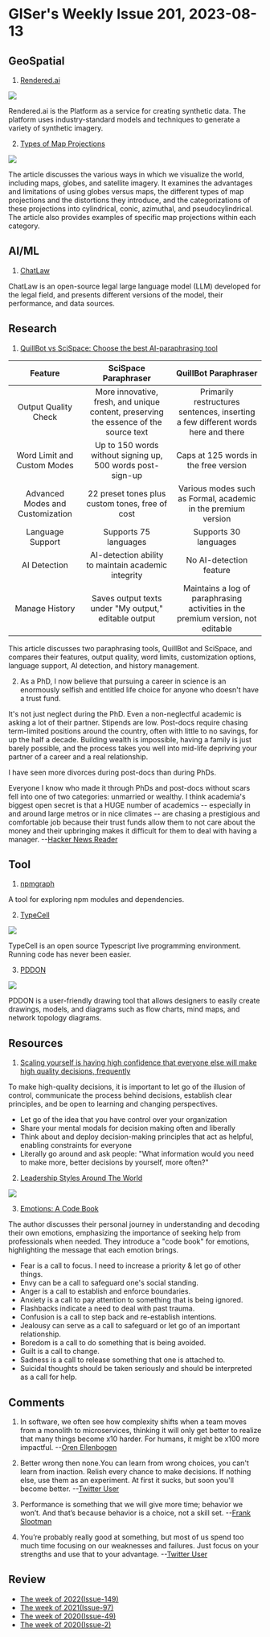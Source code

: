# GISer's Weekly Issue 201, 2023-08-13

## GeoSpatial

1. [Rendered.ai](https://www.rendered.ai/)

![](https://www.rendered.ai/img/product-img1.svg)

Rendered.ai is the Platform as a service for creating synthetic data. The platform uses industry-standard models and techniques to generate a variety of synthetic imagery.

2. [Types of Map Projections](https://www.geographyrealm.com/types-map-projections/?utm_campaign=GeoNL-2023-Aug-3)

![](https://www.geographyrealm.com/wp-content/uploads/2017/09/tissox-matrx-world-mercator-map.jpg)

The article discusses the various ways in which we visualize the world, including maps, globes, and satellite imagery. It examines the advantages and limitations of using globes versus maps, the different types of map projections and the distortions they introduce, and the categorizations of these projections into cylindrical, conic, azimuthal, and pseudocylindrical. The article also provides examples of specific map projections within each category.

## AI/ML

1. [ChatLaw](https://github.com/PKU-YuanGroup/ChatLaw/tree/main)

ChatLaw is an open-source legal large language model (LLM) developed for the legal field, and presents different versions of the model, their performance, and data sources.

## Research

1. [QuillBot vs SciSpace: Choose the best AI-paraphrasing tool](https://typeset.io/resources/quillbot-vs-scispace-paraphraser/)

|           **Feature**            |                               **SciSpace Paraphraser**                                |                             **QuillBot Paraphraser**                             |
| :------------------------------: | :-----------------------------------------------------------------------------------: | :------------------------------------------------------------------------------: |
|       Output Quality Check       | More innovative, fresh, and unique content, preserving the essence of the source text | Primarily restructures sentences, inserting a few different words here and there |
|   Word Limit and Custom Modes    |              Up to 150 words without signing up, 500 words post-sign-up               |                      Caps at 125 words in the free version                       |
| Advanced Modes and Customization |                    22 preset tones plus custom tones, free of cost                    |          Various modes such as Formal, academic in the premium version           |
|         Language Support         |                                 Supports 75 languages                                 |                              Supports 30 languages                               |
|           AI Detection           |                  AI-detection ability to maintain academic integrity                  |                             No AI-detection feature                              |
|          Manage History          |                 Saves output texts under "My output," editable output                 | Maintains a log of paraphrasing activities in the premium version, not editable  |

This article discusses two paraphrasing tools, QuillBot and SciSpace, and compares their features, output quality, word limits, customization options, language support, AI detection, and history management.

2. As a PhD, I now believe that pursuing a career in science is an enormously selfish and entitled life choice for anyone who doesn't have a trust fund.

It's not just neglect during the PhD. Even a non-neglectful academic is asking a lot of their partner. Stipends are low. Post-docs require chasing term-limited positions around the country, often with little to no savings, for up the half a decade. Building wealth is impossible, having a family is just barely possible, and the process takes you well into mid-life depriving your partner of a career and a real relationship.

I have seen more divorces during post-docs than during PhDs.

Everyone I know who made it through PhDs and post-docs without scars fell into one of two categories: unmarried or wealthy. I think academia's biggest open secret is that a HUGE number of academics -- especially in and around large metros or in nice climates -- are chasing a prestigious and comfortable job because their trust funds allow them to not care about the money and their upbringing makes it difficult for them to deal with having a manager.
--[Hacker News Reader](https://news.ycombinator.com/item?id=35778537)

## Tool

1. [npmgraph](https://github.com/npmgraph/npmgraph)

A tool for exploring npm modules and dependencies.

2. [TypeCell](https://www.typecell.org/)

![](https://www.typecell.org/assets/intro.4f53c777.gif)

TypeCell is an open source Typescript live programming environment.
Running code has never been easier.

3. [PDDON](https://pddon.com/)

![](https://cdn.beekka.com/blogimg/asset/202308/bg2023081005.webp)

PDDON is a user-friendly drawing tool that allows designers to easily create drawings, models, and diagrams such as flow charts, mind maps, and network topology diagrams.

## Resources

1. [Scaling yourself is having high confidence that everyone else will make high quality decisions, frequently](https://feeder.co/api/post/4984a922-39ea-11ee-8311-1a21cf3a468a)

To make high-quality decisions, it is important to let go of the illusion of control, communicate the process behind decisions, establish clear principles, and be open to learning and changing perspectives.

- Let go of the idea that you have control over your organization
- Share your mental modals for decision making often and liberally
- Think about and deploy decision-making principles that act as helpful, enabling constraints for everyone
- Literally go around and ask people: "What information would you need to make more, better decisions by yourself, more often?"

2. [Leadership Styles Around The World](https://blog.bytebytego.com/i/135955829/leadership-styles-around-the-world)

![](https://substackcdn.com/image/fetch/w_1456,c_limit,f_webp,q_auto:good,fl_progressive:steep/https%3A%2F%2Fsubstack-post-media.s3.amazonaws.com%2Fpublic%2Fimages%2F61d101ce-a83a-4c48-97f7-9b80a2508053_1314x1516.jpeg)

3. [Emotions: A Code Book](https://tidyfirst.substack.com/p/emotions-a-code-book)

The author discusses their personal journey in understanding and decoding their own emotions, emphasizing the importance of seeking help from professionals when needed. They introduce a "code book" for emotions, highlighting the message that each emotion brings.

- Fear is a call to focus. I need to increase a priority & let go of other things.
- Envy can be a call to safeguard one's social standing.
- Anger is a call to establish and enforce boundaries.
- Anxiety is a call to pay attention to something that is being ignored.
- Flashbacks indicate a need to deal with past trauma.
- Confusion is a call to step back and re-establish intentions.
- Jealousy can serve as a call to safeguard or let go of an important relationship.
- Boredom is a call to do something that is being avoided.
- Guilt is a call to change.
- Sadness is a call to release something that one is attached to.
- Suicidal thoughts should be taken seriously and should be interpreted as a call for help.

## Comments

1. In software, we often see how complexity shifts when a team moves from a monolith to microservices, thinking it will only get better to realize that many things become x10 harder. For humans, it might be x100 more impactful.
   --[Oren Ellenbogen](https://softwareleadweekly.com/issues/559)

2. Better wrong then none.You can learn from wrong choices, you can't learn from inaction. Relish every chance to make decisions. If nothing else, use them as an experiment. At first it sucks, but soon you'll become better.
   --[Twitter User](https://nitter.net/_lhermann/status/1683075797240750080)

3. Performance is something that we will give more time; behavior we won’t. And that’s because behavior is a choice, not a skill set.
   --[Frank Slootman](https://fs.blog/knowledge-project-podcast-transcripts/frank-slootman-173/)

4. You’re probably really good at something, but most of us spend too much time focusing on our weaknesses and failures. Just focus on your strengths and use that to your advantage.
   --[Twitter User](https://twitter.com/ValKatayev/status/1688362407616204801)

## Review

- [The week of 2022(Issue-149)](../2022/issue-149.md)
- [The week of 2021(Issue-97)](../2021/issue-97.md)
- [The week of 2020(Issue-49)](../2020/issue-49.md)
- [The week of 2020(Issue-2)](../2019/issue-2.md)
